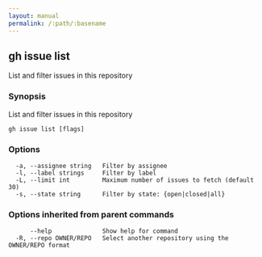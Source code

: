 ```yaml
---
layout: manual
permalink: /:path/:basename
---
```


## gh issue list

List and filter issues in this repository

### Synopsis

List and filter issues in this repository

```
gh issue list [flags]
```

### Options

```
  -a, --assignee string   Filter by assignee
  -l, --label strings     Filter by label
  -L, --limit int         Maximum number of issues to fetch (default 30)
  -s, --state string      Filter by state: {open|closed|all}
```

### Options inherited from parent commands

```
      --help              Show help for command
  -R, --repo OWNER/REPO   Select another repository using the OWNER/REPO format
```

